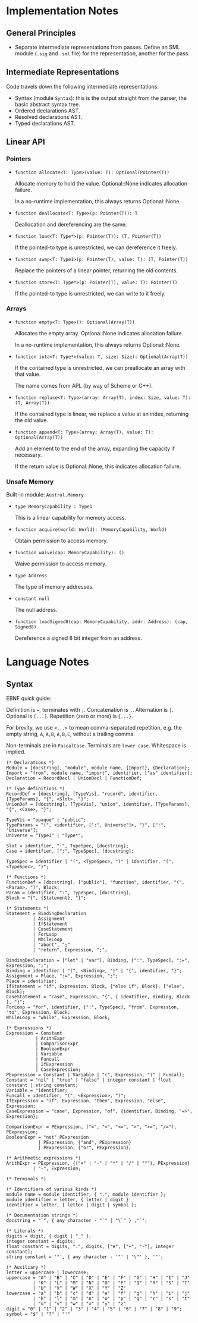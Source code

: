 # Implementation Notes

## General Principles

- Separate intermediate representations from passes. Define an SML module
  (`.sig` and `.sml` file) for the representation, another for the pass.

## Intermediate Representations

Code travels down the following intermediate representations:

- Syntax (module `Syntax`): this is the output straight from the parser, the basic abstract
  syntax tree.
- Ordered declarations AST.
- Resolved declarations AST.
- Typed declarations AST.

## Linear API

### Pointers

- `function allocate<T: Type>(value: T): Optional(Pointer(T))`

  Allocate memory to hold the value. Optional::None indicates allocation failure.

  In a no-runtime implementation, this always returns Optional::None.

- `function deallocate<T: Type>(p: Pointer(T)): T`

  Deallocation and dereferencing are the same.

- `function load<T: Type*>(p: Pointer(T)): (T, Pointer(T))`

  If the pointed-to type is unrestricted, we can dereference it freely.

- `function swap<T: Type1>(p: Pointer(T), value: T): (T, Pointer(T))`

  Replace the pointers of a linear pointer, returning the old contents.

- `function store<T: Type*>(p: Pointer(T), value: T): Pointer(T)`

  If the pointed-to type is unrestricted, we can write to it freely.

### Arrays

- `function empty<T: Type>(): Optional(Array(T))`

  Allocates the empty array. Optiona::None indicates allocation failure.

  In a no-runtime implementation, this always returns Optional::None.

- `function iota<T: Type*>(value: T, size: Size): Optional(Array(T))`

  If the contained type is unrestricted, we can preallocate an array with that value.

  The name comes from APL (by way of Scheme or C++).

- `function replace<T: Type>(array: Array(T), index: Size, value: T): (T, Array(T))`

  If the contained type is linear, we replace a value at an index, returning the old value.

- `function append<T: Type>(array: Array(T), value: T): Optional(Array(T))`

  Add an element to the end of the array, expanding the capacity if necessary.

  If the return value is Optional::None, this indicates allocation failure.

### Unsafe Memory

Built-in module: `Austral.Memory`

- `type MemoryCapability : Type1`

  This is a linear capability for memory access.

- `function acquire(world: World): (MemoryCapability, World)`

  Obtain permission to access memory.

- `function waive(cap: MemoryCapability): ()`

  Waive permission to access memory.

- `type Address`

  The type of memory addresses.

- `constant null`

  The null address.

- `function loadSigned8(cap: MemoryCapability, addr: Address): (cap, Signed8)`

  Dereference a signed 8 bit integer from an address.

# Language Notes

## Syntax

EBNF quick guide:

Definition is `=`, terminates with `;`. Concatenation is `,`. Alternation is
`|`. Optional is `[...]`. Repetition (zero or more) is `{...}`.

For brevity, we use `<...>` to mean comma-separated repetition, e.g. the empty
string, `A`, `A,B`, `A,B,C`, without a trailing comma.

Non-terminals are in `PascalCase`. Terminals are `lower case`. Whitespace is
implied.

```
(* Declarations *)
Module = [docstring], "module", module name, {Import}, {Declaration};
Import = "from", module name, "import", identifier, ["as" identifier];
Declaration = RecordDecl | UnionDecl | FunctionDef;

(* Type definitions *)
RecordDef = [docstring], [TypeVis], "record", identifier, [TypeParams], "{", <Slot>, "}";
UnionDef = [docstring], [TypeVis], "union", identifier, [TypeParams], "{", <Case>, "}";

TypeVis = "opaque" | "public";
TypeParams = "(", <identifier, [":", Universe"]>, "}", [":", "Universe"];
Universe = "Type1" | "Type*";

Slot = identifier, ":", TypeSpec, [docstring];
Case = identifier, [":", TypeSpec], [docstring];

TypeSpec = identifier | "(", <TypeSpec>, ")" | identifier, "(", <TypeSpec>, ")";

(* Functions *)
FunctionDef = [docstring], ["public"], "function", identifier, "(", <Param>, ")", Block;
Param = identifier, ":", TypeSpec, [docstring];
Block = "{", {Statement}, "}";

(* Statements *)
Statement = BindingDeclaration
          | Assignment
          | IfStatement
          | CaseStatement
          | ForLoop
          | WhileLoop
          | "abort", ";"
          | "return", Expression, ";";

BindingDeclaration = ["let" | "var"], Binding, [":", TypeSpec], ":=", Expression, ";";
Binding = identifier | "(", <Binding>, ")" | "{", identifier, "}";
Assignment = Place, ":=", Expression, ";";
Place = identifier;
IfStatement = "if", Expression, Block, {"else if", Block}, ["else", Block];
CaseStatement = "case", Expression, "{", { identifier, Binding, Block }, "}";
ForLoop = "for", identifier, [":", TypeSpec], "from", Expression, "to", Expression, Block;
WhileLoop = "while", Expression, Block;

(* Expressions *)
Expression = Constant
           | ArithExpr
           | ComparisonExpr
           | BooleanExpr
           | Variable
           | Funcall
           | IfExpression
           | CaseExpression;
PExpression = Constant | Variable | "(", Expression, ")" | Funcall;
Constant = "nil" | "true" | "false" | integer constant | float constant | string constant;
Variable = "identifier;
Funcall = identifier, "(", <Expression>, ")";
IfExpression = "if", Expression, "then", Expression, "else", Expression;
CaseExpression = "case", Expression, "of", {identifier, Binding, "=>", Expression};

ComparisonExpr = PExpression, ("=", "<", "<=", ">", ">=", "/="), PExpression;
BooleanExpr = "not" PExpression
            | PExpression, {"and", PExpression}
            | PExpression, {"or", PExpression};

(* Arithmetic expressions *)
ArithExpr = PExpression, {("+" | "-" | "*" | "/" | "^"), PExpression}
          | "-", Expression;

(* Terminals *)

(* Identifiers of various kinds *)
module name = module identifier, { ".", module identifier };
module identifier = letter, { letter | digit }
identifier = letter, { letter | digit | symbol };

(* Documentation strings *)
docstring = "`", { any character - "`" | "\`" } ,"`";

(* Literals *)
digits = digit, { digit | "_" };
integer constant = digits;
float constant = digits, ".", digits, ["e", ["+", "-"], integer constant];
string constant = '"', { any character - '"' | '\"' }, '"';

(* Auxiliary *)
letter = uppercase | lowercase;
uppercase = "A" | "B" | "C" | "D" | "E" | "F" | "G" | "H" | "I" | "J"
          | "K" | "L" | "M" | "N" | "O" | "P" | "Q" | "R" | "S" | "T"
          | "U" | "V" | "W" | "X" | "Y" | "Z"
lowercase = "a" | "b" | "c" | "d" | "e" | "f" | "g" | "h" | "i" | "j"
          | "k" | "l" | "m" | "n" | "o" | "p" | "q" | "r" | "s" | "t"
          | "u" | "v" | "w" | "x" | "y" | "z"
digit = "0" | "1" | "2" | "3" | "4" | "5" | "6" | "7" | "8" | "9";
symbol = "$" | "?" | "'"
```
